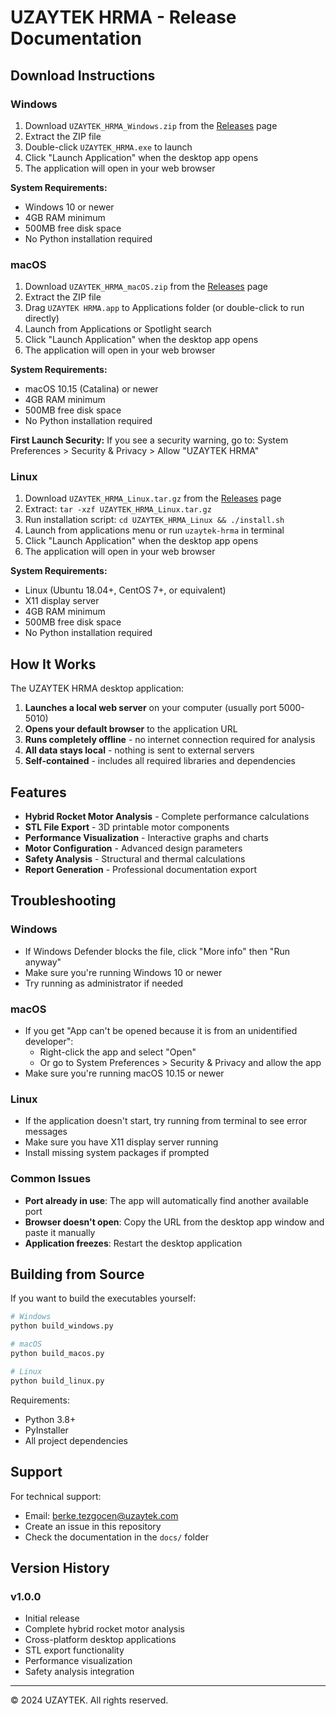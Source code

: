 # UZAYTEK HRMA - Release Documentation

## Download Instructions

### Windows
1. Download `UZAYTEK_HRMA_Windows.zip` from the [Releases](../../releases) page
2. Extract the ZIP file
3. Double-click `UZAYTEK_HRMA.exe` to launch
4. Click "Launch Application" when the desktop app opens
5. The application will open in your web browser

**System Requirements:**
- Windows 10 or newer
- 4GB RAM minimum
- 500MB free disk space
- No Python installation required

### macOS
1. Download `UZAYTEK_HRMA_macOS.zip` from the [Releases](../../releases) page
2. Extract the ZIP file
3. Drag `UZAYTEK HRMA.app` to Applications folder (or double-click to run directly)
4. Launch from Applications or Spotlight search
5. Click "Launch Application" when the desktop app opens
6. The application will open in your web browser

**System Requirements:**
- macOS 10.15 (Catalina) or newer
- 4GB RAM minimum
- 500MB free disk space
- No Python installation required

**First Launch Security:**
If you see a security warning, go to:
System Preferences > Security & Privacy > Allow "UZAYTEK HRMA"

### Linux
1. Download `UZAYTEK_HRMA_Linux.tar.gz` from the [Releases](../../releases) page
2. Extract: `tar -xzf UZAYTEK_HRMA_Linux.tar.gz`
3. Run installation script: `cd UZAYTEK_HRMA_Linux && ./install.sh`
4. Launch from applications menu or run `uzaytek-hrma` in terminal
5. Click "Launch Application" when the desktop app opens
6. The application will open in your web browser

**System Requirements:**
- Linux (Ubuntu 18.04+, CentOS 7+, or equivalent)
- X11 display server
- 4GB RAM minimum
- 500MB free disk space
- No Python installation required

## How It Works

The UZAYTEK HRMA desktop application:

1. **Launches a local web server** on your computer (usually port 5000-5010)
2. **Opens your default browser** to the application URL
3. **Runs completely offline** - no internet connection required for analysis
4. **All data stays local** - nothing is sent to external servers
5. **Self-contained** - includes all required libraries and dependencies

## Features

- **Hybrid Rocket Motor Analysis** - Complete performance calculations
- **STL File Export** - 3D printable motor components
- **Performance Visualization** - Interactive graphs and charts
- **Motor Configuration** - Advanced design parameters
- **Safety Analysis** - Structural and thermal calculations
- **Report Generation** - Professional documentation export

## Troubleshooting

### Windows
- If Windows Defender blocks the file, click "More info" then "Run anyway"
- Make sure you're running Windows 10 or newer
- Try running as administrator if needed

### macOS
- If you get "App can't be opened because it is from an unidentified developer":
  - Right-click the app and select "Open"
  - Or go to System Preferences > Security & Privacy and allow the app
- Make sure you're running macOS 10.15 or newer

### Linux
- If the application doesn't start, try running from terminal to see error messages
- Make sure you have X11 display server running
- Install missing system packages if prompted

### Common Issues
- **Port already in use**: The app will automatically find another available port
- **Browser doesn't open**: Copy the URL from the desktop app window and paste it manually
- **Application freezes**: Restart the desktop application

## Building from Source

If you want to build the executables yourself:

```bash
# Windows
python build_windows.py

# macOS
python build_macos.py

# Linux
python build_linux.py
```

Requirements:
- Python 3.8+
- PyInstaller
- All project dependencies

## Support

For technical support:
- Email: berke.tezgocen@uzaytek.com
- Create an issue in this repository
- Check the documentation in the `docs/` folder

## Version History

### v1.0.0
- Initial release
- Complete hybrid rocket motor analysis
- Cross-platform desktop applications
- STL export functionality
- Performance visualization
- Safety analysis integration

---

© 2024 UZAYTEK. All rights reserved.